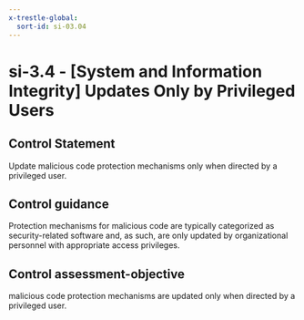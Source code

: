 ```yaml
---
x-trestle-global:
  sort-id: si-03.04
---
```


# si-3.4 - \[System and Information Integrity\] Updates Only by Privileged Users

## Control Statement

Update malicious code protection mechanisms only when directed by a privileged user.

## Control guidance

Protection mechanisms for malicious code are typically categorized as security-related software and, as such, are only updated by organizational personnel with appropriate access privileges.

## Control assessment-objective

malicious code protection mechanisms are updated only when directed by a privileged user.
